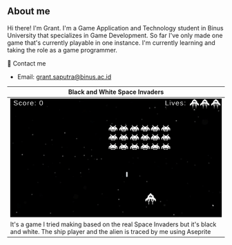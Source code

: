 ## About me
Hi there! I'm Grant. I'm a Game Application and Technology student in Binus University that specializes in Game Development. So far I've only made one game that's currently playable in one instance.
I'm currently learning and taking the role as a game programmer. 

📧 Contact me
- Email: grant.saputra@binus.ac.id

<table>
  <thead>
  <tr>
    <th width="50%" align="center"><a>Black and White Space Invaders</a></th>
  </tr>
  </thead>
  <tbody>
    <tr>
      <td align="center">
        <img src="https://github.com/Iamkurokiji/Iamkurokiji/blob/main/BlackandWhiteSpaceInvaders.gif" alt="1" style="width:100%;height:auto;">
      </td>
    </tr>
    <tr>
    <td valign="text-top">It's a game I tried making based on the real Space Invaders but it's black and white. The ship player and the alien is traced by me using Aseprite</td>
    </tr>
  </tbody>
</table>




<!--
**Iamkurokiji/Iamkurokiji** is a ✨ _special_ ✨ repository because its `README.md` (this file) appears on your GitHub profile.

Here are some ideas to get you started:

- 🔭 I’m currently working on ...
- 🌱 I’m currently learning ...
- 👯 I’m looking to collaborate on ...
- 🤔 I’m looking for help with ...
- 💬 Ask me about ...
- 📫 How to reach me: ...
- 😄 Pronouns: ...
- ⚡ Fun fact: ...
-->
